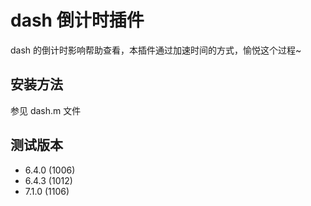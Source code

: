 dash 倒计时插件
===

dash 的倒计时影响帮助查看，本插件通过加速时间的方式，愉悦这个过程~


## 安装方法
参见 dash.m 文件

## 测试版本
+ 6.4.0 (1006)
+ 6.4.3 (1012)
+ 7.1.0 (1106)
